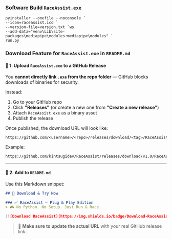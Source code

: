 
### Software Build `RaceAssist.exe` 
```
pyinstaller --onefile --noconsole `
--icon=raceassist.ico `
--version-file=version.txt `ws
--add-data="venv\Lib\site-packages\mediapipe\modules:mediapipe\modules" `
run.py
``` 
###  Download Feature for `RaceAssist.exe` in `README.md`

#### 🧾 1. Upload `RaceAssist.exe` to a GitHub Release

You **cannot directly link `.exe` from the repo folder** — GitHub blocks downloads of binaries for security.

Instead:

1. Go to your GitHub repo
2. Click **"Releases"** (or create a new one from **"Create a new release"**)
3. Attach `RaceAssist.exe` as a binary asset
4. Publish the release

Once published, the download URL will look like:

```
https://github.com/<username>/<repo>/releases/download/<tag>/RaceAssist.exe
```

Example:

```
https://github.com/kintsugidev/RaceAssist/releases/download/v1.0/RaceAssist.exe
```

---

#### 🧩 2. Add to `README.md`

Use this Markdown snippet:

```md
## 🔽 Download & Try Now

### ✅ RaceAssist – Plug & Play Edition  
> 🎮 No Python. No Setup. Just Run & Race.

[![Download RaceAssist](https://img.shields.io/badge/Download-RaceAssist.exe-blue?logo=windows)](https://github.com/kintsugidev/RaceAssist/releases/download/v1.0/RaceAssist.exe)
```

> 📝 **Make sure to update the actual URL** with your real GitHub release link.

